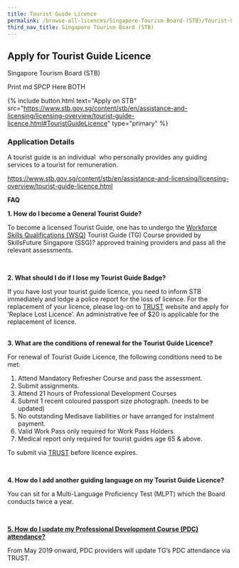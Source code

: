 ```yaml
---
title: Tourist Guide Licence
permalink: /browse-all-licences/Singapore-Tourism-Board-(STB)/Tourist-Guide-Licence
third_nav_title: Singapore Tourism Board (STB)
---
```


## Apply for Tourist Guide Licence

Singapore Tourism Board (STB)

Print md SPCP Here BOTH

{% include button.html text="Apply on STB" src="https://www.stb.gov.sg/content/stb/en/assistance-and-licensing/licensing-overview/tourist-guide-licence.html#TouristGuideLicence" type="primary" %}

### Application Details

<p>A tourist guide is an individual &nbsp;who personally provides any guiding services to a tourist for remuneration.</p>
<p><a href="https://apc01.safelinks.protection.outlook.com/?url=https%3A%2F%2Fwww.stb.gov.sg%2Fcontent%2Fstb%2Fen%2Fassistance-and-licensing%2Flicensing-overview%2Ftourist-guide-licence.html&amp;data=02%7C01%7Clicences-techsupport%40crimsonlogic.com%7C6792e914fbac4d57bbef08d6d91e4718%7Cc5e1a618b91e426fb6f3429d06158541%7C0%7C0%7C636935121428469468&amp;sdata=oP107coDiNp4JtWYQViPyuQPbr1X5MKUFqZC9IHpKMs%3D&amp;reserved=0" target="_blank" rel="noopener">https://www.stb.gov.sg/content/stb/en/assistance-and-licensing/licensing-overview/tourist-guide-licence.html</a></p>
<p><strong>FAQ</strong></p>
<p><strong>1. How do I become a General Tourist Guide?</strong></p>
<p>To become a licensed Tourist Guide, one has to undergo the&nbsp;<a href="https://www.ssg-wsg.gov.sg/">Workforce Skills Qualifications (WSQ)</a>&nbsp;Tourist Guide (TG) Course provided by SkillsFuture Singapore (SSG)?&nbsp;approved training providers and pass all the relevant assessments.</p>
<p>&nbsp;</p>
<p><strong>2. What should I do if I lose my Tourist Guide Badge?</strong></p>
<p>If you have lost your tourist guide licence, you need to inform STB immediately and lodge a police report for the loss of licence. For the replacement of your licence, please log-on to&nbsp;<a href="https://trust.stb.gov.sg/">TRUST</a>&nbsp;website and apply for &lsquo;Replace Lost Licence&rsquo;. An administrative fee of $20 is applicable for the replacement of licence.</p>
<p><br /><strong>3. What are the conditions of renewal for the Tourist Guide Licence?</strong></p>
<p>For renewal of Tourist Guide Licence, the following conditions need to be met:</p>
<ol>
<li>Attend Mandatory Refresher Course and pass the assessment.</li>
<li>Submit assignments.</li>
<li>Attend 21 hours of Professional Development Courses</li>
<li>Submit 1 recent coloured passport size photograph. (needs to be updated)</li>
<li>No outstanding Medisave liabilities or have arranged for instalment payment.</li>
<li>Valid Work Pass only required for Work Pass Holders.</li>
<li>Medical report only required for tourist guides age 65 &amp; above.</li>
</ol>
<p>To submit via&nbsp;<a href="https://trust.stb.gov.sg/">TRUST</a>&nbsp;before licence expires.</p>
<p>&nbsp;</p>
<p><strong>4. How do I add another guiding language on my Tourist Guide Licence?</strong></p>
<p>You can sit for a Multi-Language Proficiency Test (MLPT) which the Board conducts twice a year.</p>
<p>&nbsp;</p>
<p><strong><u>5. How do I update my Professional Development Course (PDC) attendance?</u></strong></p>
<p>From May 2019 onward, PDC providers will update TG&rsquo;s PDC attendance via TRUST.</p>

